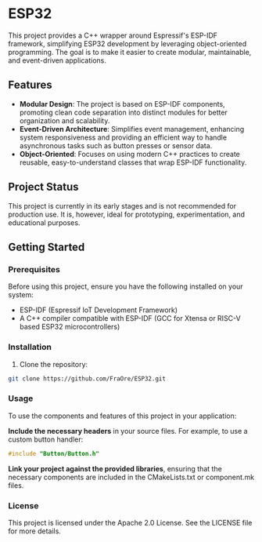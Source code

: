 # ESP32

This project provides a C++ wrapper around Espressif's ESP-IDF framework, simplifying ESP32 development by leveraging object-oriented programming. The goal is to make it easier to create modular, maintainable, and event-driven applications.

## Features

- **Modular Design**: The project is based on ESP-IDF components, promoting clean code separation into distinct modules for better organization and scalability.
- **Event-Driven Architecture**: Simplifies event management, enhancing system responsiveness and providing an efficient way to handle asynchronous tasks such as button presses or sensor data.
- **Object-Oriented**: Focuses on using modern C++ practices to create reusable, easy-to-understand classes that wrap ESP-IDF functionality.

## Project Status

This project is currently in its early stages and is not recommended for production use. It is, however, ideal for prototyping, experimentation, and educational purposes.

## Getting Started

### Prerequisites

Before using this project, ensure you have the following installed on your system:

- ESP-IDF (Espressif IoT Development Framework)
- A C++ compiler compatible with ESP-IDF (GCC for Xtensa or RISC-V based ESP32 microcontrollers)

### Installation

1. Clone the repository:
```sh
git clone https://github.com/FraOre/ESP32.git
```

### Usage

To use the components and features of this project in your application:

**Include the necessary headers** in your source files. For example, to use a custom button handler:

```cpp
#include "Button/Button.h"
```

**Link your project against the provided libraries**, ensuring that the necessary components are included in the CMakeLists.txt or component.mk files.

### License

This project is licensed under the Apache 2.0 License. See the LICENSE file for more details.